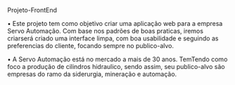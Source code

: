 Projeto-FrontEnd

• Este projeto tem como objetivo criar uma aplicação web para a empresa Servo Automação. Com base nos padrões de boas praticas, iremos criarserá criado uma interface limpa, com boa usabilidade e seguindo as preferencias do cliente, focando sempre no publico-alvo.

• A Servo Automação está no mercado a mais de 30 anos. TemTendo como foco a produção de cilindros hidraulico, sendo assim, seu publico-alvo são empresas do ramo da siderurgia, mineração e automação.
